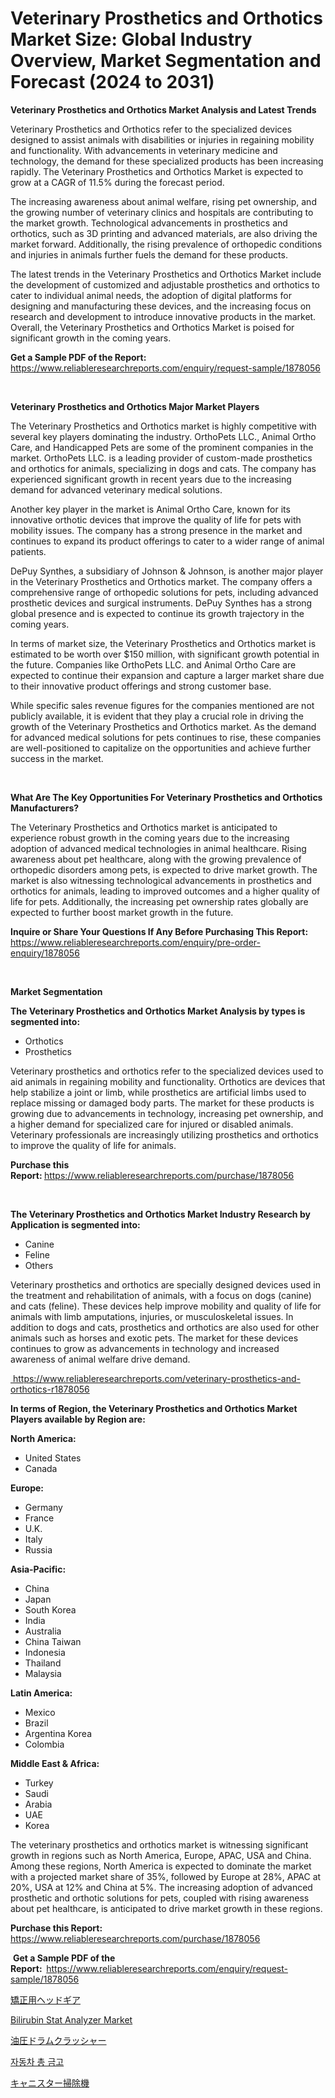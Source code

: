 <p><h1>Veterinary Prosthetics and Orthotics Market Size: Global Industry Overview, Market Segmentation and Forecast (2024 to 2031)</h1></p><p><strong>Veterinary Prosthetics and Orthotics Market Analysis and Latest Trends</strong></p>
<p><p>Veterinary Prosthetics and Orthotics refer to the specialized devices designed to assist animals with disabilities or injuries in regaining mobility and functionality. With advancements in veterinary medicine and technology, the demand for these specialized products has been increasing rapidly. The Veterinary Prosthetics and Orthotics Market is expected to grow at a CAGR of 11.5% during the forecast period.</p><p>The increasing awareness about animal welfare, rising pet ownership, and the growing number of veterinary clinics and hospitals are contributing to the market growth. Technological advancements in prosthetics and orthotics, such as 3D printing and advanced materials, are also driving the market forward. Additionally, the rising prevalence of orthopedic conditions and injuries in animals further fuels the demand for these products.</p><p>The latest trends in the Veterinary Prosthetics and Orthotics Market include the development of customized and adjustable prosthetics and orthotics to cater to individual animal needs, the adoption of digital platforms for designing and manufacturing these devices, and the increasing focus on research and development to introduce innovative products in the market. Overall, the Veterinary Prosthetics and Orthotics Market is poised for significant growth in the coming years.</p></p>
<p><strong>Get a Sample PDF of the Report:&nbsp;</strong> <a href="https://www.reliableresearchreports.com/enquiry/request-sample/1878056">https://www.reliableresearchreports.com/enquiry/request-sample/1878056</a></p>
<p>&nbsp;</p>
<p><strong>Veterinary Prosthetics and Orthotics Major Market Players</strong></p>
<p><p>The Veterinary Prosthetics and Orthotics market is highly competitive with several key players dominating the industry. OrthoPets LLC., Animal Ortho Care, and Handicapped Pets are some of the prominent companies in the market. OrthoPets LLC. is a leading provider of custom-made prosthetics and orthotics for animals, specializing in dogs and cats. The company has experienced significant growth in recent years due to the increasing demand for advanced veterinary medical solutions.</p><p>Another key player in the market is Animal Ortho Care, known for its innovative orthotic devices that improve the quality of life for pets with mobility issues. The company has a strong presence in the market and continues to expand its product offerings to cater to a wider range of animal patients.</p><p>DePuy Synthes, a subsidiary of Johnson & Johnson, is another major player in the Veterinary Prosthetics and Orthotics market. The company offers a comprehensive range of orthopedic solutions for pets, including advanced prosthetic devices and surgical instruments. DePuy Synthes has a strong global presence and is expected to continue its growth trajectory in the coming years.</p><p>In terms of market size, the Veterinary Prosthetics and Orthotics market is estimated to be worth over $150 million, with significant growth potential in the future. Companies like OrthoPets LLC. and Animal Ortho Care are expected to continue their expansion and capture a larger market share due to their innovative product offerings and strong customer base.</p><p>While specific sales revenue figures for the companies mentioned are not publicly available, it is evident that they play a crucial role in driving the growth of the Veterinary Prosthetics and Orthotics market. As the demand for advanced medical solutions for pets continues to rise, these companies are well-positioned to capitalize on the opportunities and achieve further success in the market.</p></p>
<p>&nbsp;</p>
<p><strong>What Are The Key Opportunities For Veterinary Prosthetics and Orthotics Manufacturers?</strong></p>
<p><p>The Veterinary Prosthetics and Orthotics market is anticipated to experience robust growth in the coming years due to the increasing adoption of advanced medical technologies in animal healthcare. Rising awareness about pet healthcare, along with the growing prevalence of orthopedic disorders among pets, is expected to drive market growth. The market is also witnessing technological advancements in prosthetics and orthotics for animals, leading to improved outcomes and a higher quality of life for pets. Additionally, the increasing pet ownership rates globally are expected to further boost market growth in the future.</p></p>
<p><strong>Inquire or Share Your Questions If Any Before Purchasing This Report:</strong> <a href="https://www.reliableresearchreports.com/enquiry/pre-order-enquiry/1878056">https://www.reliableresearchreports.com/enquiry/pre-order-enquiry/1878056</a></p>
<p>&nbsp;</p>
<p><strong>Market Segmentation</strong></p>
<p><strong>The Veterinary Prosthetics and Orthotics Market Analysis by types is segmented into:</strong></p>
<p><ul><li>Orthotics</li><li>Prosthetics</li></ul></p>
<p><p>Veterinary prosthetics and orthotics refer to the specialized devices used to aid animals in regaining mobility and functionality. Orthotics are devices that help stabilize a joint or limb, while prosthetics are artificial limbs used to replace missing or damaged body parts. The market for these products is growing due to advancements in technology, increasing pet ownership, and a higher demand for specialized care for injured or disabled animals. Veterinary professionals are increasingly utilizing prosthetics and orthotics to improve the quality of life for animals.</p></p>
<p><strong>Purchase this Report:&nbsp;</strong><a href="https://www.reliableresearchreports.com/purchase/1878056">https://www.reliableresearchreports.com/purchase/1878056</a></p>
<p>&nbsp;</p>
<p><strong>The Veterinary Prosthetics and Orthotics Market Industry Research by Application is segmented into:</strong></p>
<p><ul><li>Canine</li><li>Feline</li><li>Others</li></ul></p>
<p><p>Veterinary prosthetics and orthotics are specially designed devices used in the treatment and rehabilitation of animals, with a focus on dogs (canine) and cats (feline). These devices help improve mobility and quality of life for animals with limb amputations, injuries, or musculoskeletal issues. In addition to dogs and cats, prosthetics and orthotics are also used for other animals such as horses and exotic pets. The market for these devices continues to grow as advancements in technology and increased awareness of animal welfare drive demand.</p></p>
<p><a href="https://www.reliableresearchreports.com/veterinary-prosthetics-and-orthotics-r1878056">&nbsp;https://www.reliableresearchreports.com/veterinary-prosthetics-and-orthotics-r1878056</a></p>
<p><strong>In terms of Region, the Veterinary Prosthetics and Orthotics Market Players available by Region are:</strong></p>
<p>
    <p> <strong> North America: </strong>
        <ul>
            <li>United States</li>
            <li>Canada</li>
        </ul>
        </p> 
    <p> <strong> Europe: </strong>
        <ul>
            <li>Germany</li>
            <li>France</li>
            <li>U.K.</li>
            <li>Italy</li>
            <li>Russia</li>
        </ul>
        </p> 
    <p> <strong> Asia-Pacific: </strong>
        <ul>
            <li>China</li>
            <li>Japan</li>
            <li>South Korea</li>
            <li>India</li>
            <li>Australia</li>
            <li>China Taiwan</li>
            <li>Indonesia</li>
            <li>Thailand</li>
            <li>Malaysia</li>
        </ul>
        </p> 
    <p> <strong> Latin America: </strong>
        <ul>
            <li>Mexico</li>
            <li>Brazil</li>
            <li>Argentina Korea</li>
            <li>Colombia</li>
        </ul>
        </p> 
    <p> <strong> Middle East & Africa: </strong>
        <ul>
            <li>Turkey</li>
            <li>Saudi</li>
            <li>Arabia</li>
            <li>UAE</li>
            <li>Korea</li>
        </ul>
    </p>
    </p>
<p><p>The veterinary prosthetics and orthotics market is witnessing significant growth in regions such as North America, Europe, APAC, USA and China. Among these regions, North America is expected to dominate the market with a projected market share of 35%, followed by Europe at 28%, APAC at 20%, USA at 12% and China at 5%. The increasing adoption of advanced prosthetic and orthotic solutions for pets, coupled with rising awareness about pet healthcare, is anticipated to drive market growth in these regions.</p></p>
<p><strong>Purchase this Report: </strong><a href="https://www.reliableresearchreports.com/purchase/1878056">https://www.reliableresearchreports.com/purchase/1878056</a></p>
<p>&nbsp;<strong>Get a Sample PDF of the Report:&nbsp;&nbsp;</strong><a href="https://www.reliableresearchreports.com/enquiry/request-sample/1878056">https://www.reliableresearchreports.com/enquiry/request-sample/1878056</a></p>
<p><strong></strong></p>
<p><p><a href="https://github.com/CieloStamm/Market-Research-Report-List-1/blob/main/989899851368.md">矯正用ヘッドギア</a></p><p><a href="https://github.com/nicholepatriciadoylenwnrjr0/Market-Research-Report-List-2/blob/main/bilirubin-stat-analyzer-market.md">Bilirubin Stat Analyzer Market</a></p><p><a href="https://medium.com/@phillipbarnett65/%E6%B2%B9%E5%9C%A7%E3%83%89%E3%83%A9%E3%83%A0%E3%82%AF%E3%83%A9%E3%83%83%E3%82%B7%E3%83%A3%E3%83%BC%E3%81%AE%E5%B8%82%E5%A0%B4%E8%AA%BF%E6%9F%BB%E3%83%AC%E3%83%9D%E3%83%BC%E3%83%88-%E3%81%9D%E3%81%AE%E6%AD%B4%E5%8F%B2%E3%81%A82031%E5%B9%B4%E3%81%BE%E3%81%A7%E3%81%AE%E4%BA%88%E6%B8%AC-af1550aaba7a">油圧ドラムクラッシャー</a></p><p><a href="https://medium.com/@jenniferstanley2022/%EC%9E%90%EB%8F%99%EC%B0%A8-%EC%B4%9D%EC%95%88%EC%A0%84%EA%B3%A0-%EC%8B%9C%EC%9E%A5%EC%9D%80-%EC%8B%9C%EC%9E%A5-%EC%A0%90%EC%9C%A0%EC%9C%A8-%EC%8B%9C%EC%9E%A5-%EB%8F%99%ED%96%A5-%EB%B0%8F-%EC%8B%9C%EC%9E%A5-%EC%84%B1%EC%9E%A5%EC%97%90-%EB%8C%80%ED%95%9C-%EC%A0%95%EB%B3%B4%EB%A5%BC-%EC%A0%9C%EA%B3%B5%ED%95%A9%EB%8B%88%EB%8B%A4-1b00898f9a6f">자동차 총 금고</a></p><p><a href="https://medium.com/@matteills7854/%E7%BC%B6%E3%83%99%E3%83%AB%E5%9E%8B%E6%8E%83%E9%99%A4%E6%A9%9F%E5%B8%82%E5%A0%B4%E3%82%A4%E3%83%B3%E3%82%B5%E3%82%A4%E3%83%88-%E5%B8%82%E5%A0%B4%E5%8B%95%E5%90%91-%E6%88%90%E9%95%B7-2024%E5%B9%B4%E3%81%8B%E3%82%892031%E5%B9%B4%E3%81%BE%E3%81%A7%E3%81%AE%E4%BA%88%E6%B8%AC-c9a09511ecb8">キャニスター掃除機</a></p></p>